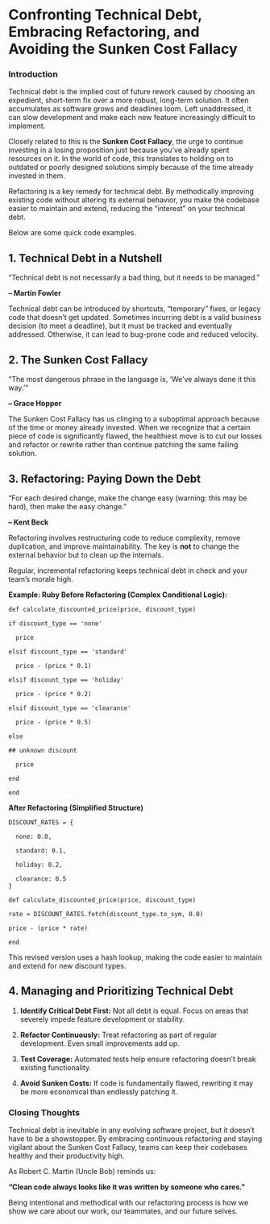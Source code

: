 # Confronting Technical Debt, Embracing Refactoring, and Avoiding the Sunken Cost Fallacy

### Introduction

Technical debt is the implied cost of future rework caused by choosing an expedient, short-term fix over a more robust, long-term solution. It often accumulates as software grows and deadlines loom. Left unaddressed, it can slow development and make each new feature increasingly difficult to implement.

Closely related to this is the **Sunken Cost Fallacy**, the urge to continue investing in a losing proposition just because you’ve already spent resources on it. In the world of code, this translates to holding on to outdated or poorly designed solutions simply because of the time already invested in them.

Refactoring is a key remedy for technical debt. By methodically improving existing code without  altering its external behavior, you make the codebase easier to maintain and extend, reducing  the “interest” on your technical debt.

Below are some quick code examples.

## 1. Technical Debt in a Nutshell

“Technical debt is not necessarily a bad thing, but it needs to be managed.”

**– Martin Fowler**

Technical debt can be introduced by shortcuts, “temporary” fixes, or legacy code that doesn’t  get updated. Sometimes incurring debt is a valid business decision (to meet a deadline), but it  must be tracked and eventually addressed. Otherwise, it can lead to bug-prone code and  reduced velocity.

## 2. The Sunken Cost Fallacy

“The most dangerous phrase in the language is, ‘We’ve always done it this way.’”

**– Grace Hopper**

The Sunken Cost Fallacy has us clinging to a suboptimal approach because of the time or  money already invested. When we recognize that a certain piece of code is significantly flawed,  the healthiest move is to cut our losses and refactor or rewrite rather than continue patching the  same failing solution.

## 3. Refactoring: Paying Down the Debt

“For each desired change, make the change easy (warning: this may be hard), then make  the easy change.”

**– Kent Beck**

Refactoring involves restructuring code to reduce complexity, remove duplication, and improve  maintainability. The key is **not** to change the external behavior but to clean up the internals.

Regular, incremental refactoring keeps technical debt in check and your team’s morale high.

**Example: Ruby Before Refactoring (Complex Conditional Logic):**

  ```
  def calculate_discounted_price(price, discount_type)

  if discount_type == 'none'

    price

  elsif discount_type == 'standard'

    price - (price * 0.1)

  elsif discount_type == 'holiday'

    price - (price * 0.2)

  elsif discount_type == 'clearance'

    price - (price * 0.5)

  else

## unknown discount

    price

  end

end 

```

**After Refactoring (Simplified Structure)**

  ``` 
  DISCOUNT_RATES = {

    none: 0.0,

    standard: 0.1,

    holiday: 0.2,

    clearance: 0.5
  }

def calculate_discounted_price(price, discount_type)

  rate = DISCOUNT_RATES.fetch(discount_type.to_sym, 0.0)

  price - (price * rate)

end

```

This revised version uses a hash lookup, making the code easier to maintain and extend for new discount types.

## 4. Managing and Prioritizing Technical Debt

1. **Identify Critical Debt First:** Not all debt is equal. Focus on areas that severely impede feature development or stability.

2. **Refactor Continuously:** Treat refactoring as part of regular development. Even small improvements add up.

3. **Test Coverage:** Automated tests help ensure refactoring doesn’t break existing functionality.

4. **Avoid Sunken Costs:** If code is fundamentally flawed, rewriting it may be more economical than endlessly patching it.

### Closing Thoughts

Technical debt is inevitable in any evolving software project, but it doesn’t have to be a showstopper. By embracing continuous refactoring and staying vigilant about the Sunken Cost  Fallacy, teams can keep their codebases healthy and their productivity high.

As Robert C. Martin (Uncle Bob) reminds us:

**“Clean code always looks like it was written by someone who cares.”**

Being intentional and methodical with our refactoring process is how we show we care about our work, our teammates, and our future selves.
